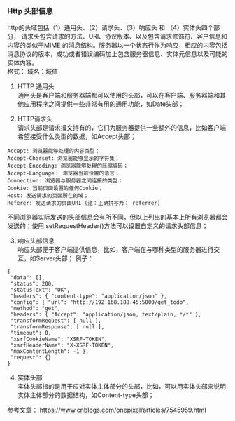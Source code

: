 ### Http 头部信息  
  http的头域包括（1）通用头、（2）请求头、（3）响应头 和 （4）实体头四个部分， 请求头包含请求的方法、URI、协议版本、以及包含请求修饰符、客户信息和内容的类似于MIME 的消息结构。服务器以一个状态行作为响应，相应的内容包括消息协议的版本，成功或者错误编码加上包含服务器信息、实体元信息以及可能的实体内容。  
  格式： 域名：域值  
  1. HTTP 通用头  
  通用头是客户端和服务器端都可以使用的头部，可以在客户端、服务器端和其他应用程序之间提供一些非常有用的通用功能，如Date头部；  
  
  2. HTTP请求头  
  请求头部是请求报文持有的，它们为服务器提供一些额外的信息，比如客户端希望接受什么类型的数据，如Accept头部；
  ```
  Accept: 浏览器能够处理的内容类型；
  Accept-Charset: 浏览器能够显示的字符集；
  Accept-Encoding: 浏览器能够处理的压缩编码；
  Accept-Language： 浏览器当前设置的语言；
  Connection: 浏览器与服务器之间连接的类型；
  Cookie: 当前页面设置的任何Cookie；
  Host: 发送请求的页面所在的域；
  Referer: 发送请求的页面URI.(注：正确拼写为： referrer)
  ```
  不同浏览器实际发送的头部信息会有所不同，但以上列出的基本上所有浏览器都会发送的；使用 setRequestHeader()方法可以设置自定义的请求头部信息；  
  
  3. 响应头部信息   
  响应头部便于客户端提供信息，比如，客户端在与哪种类型的服务器进行交互，如Server头部；
  例子：
  ```
  {
   "data": [], 
   "status": 200, 
   "statusText": "OK", 
   "headers": { "content-type": "application/json" }, 
   "config": { "url": "http://192.168.188.45:5000/get_todo",
   "method": "get",
   "headers": { "Accept": "application/json, text/plain, */*" },
   "transformRequest": [ null ], 
   "transformResponse": [ null ],
   "timeout": 0, 
   "xsrfCookieName": "XSRF-TOKEN", 
   "xsrfHeaderName": "X-XSRF-TOKEN", 
   "maxContentLength": -1 }, 
   "request": {} 
  }
  ```  
  4. 实体头部  
  实体头部指的是用于应对实体主体部分的头部，比如，可以用实体头部来说明实体主体部分的数据结构，如Content-type头部；    
  
  参考文章： https://www.cnblogs.com/onepixel/articles/7545959.html  
  
